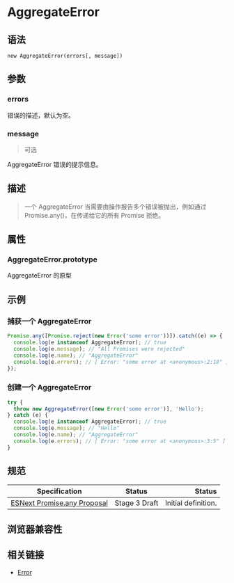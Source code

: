 # AggregateError

## 语法

`new AggregateError(errors[, message])`

## 参数

### errors

错误的描述，默认为空。

### message

> 可选

AggregateError 错误的提示信息。

## 描述

> 一个 AggregateError 当需要由操作报告多个错误被抛出，例如通过 Promise.any()，在传递给它的所有 Promise 拒绝。

## 属性

### AggregateError.prototype

AggregateError 的原型

## 示例

### 捕获一个 AggregateError

```javascript
Promise.any([Promise.reject(new Error('some error'))]).catch((e) => {
  console.log(e instanceof AggregateError); // true
  console.log(e.message); // "All Promises were rejected"
  console.log(e.name); // "AggregateError"
  console.log(e.errors); // [ Error: "some error at <anonymous>:2:18" ]
});
```

### 创建一个 AggregateError

```javascript
try {
  throw new AggregateError([new Error('some error')], 'Hello');
} catch (e) {
  console.log(e instanceof AggregateError); // true
  console.log(e.message); // "Hello"
  console.log(e.name); // "AggregateError"
  console.log(e.errors); // [ Error: "some error at <anonymous>:3:5" ]
}
```

## 规范

| Specification                                                                                        |    Status     |              Status |
| ---------------------------------------------------------------------------------------------------- | :-----------: | ------------------: |
| [ESNext Promise.any Proposal](https://tc39.es/proposal-promise-any/#sec-aggregate-error-constructor) | Stage 3 Draft | Initial definition. |

## 浏览器兼容性

## 相关链接

- [Error](./Javascript/Error/)
